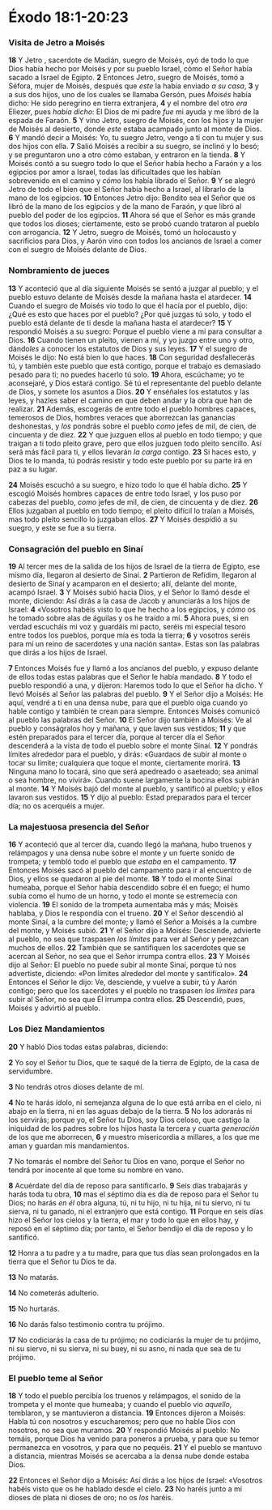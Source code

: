 # Éxodo 18:1-20:23



### **Visita de Jetro a Moisés**

**18** Y Jetro , sacerdote de Madián, suegro de Moisés, oyó de todo lo que Dios había hecho por Moisés y por su pueblo Israel, cómo el Señor había sacado a Israel de Egipto. **2** Entonces Jetro, suegro de Moisés, tomó a Séfora, mujer de Moisés, después que *este* la había enviado *a su casa*, **3** y a sus dos hijos, uno de los cuales se llamaba Gersón, pues *Moisés* había dicho: He sido peregrino en tierra extranjera, **4** y el nombre del otro *era* Eliezer, pues *había dicho*: El Dios de mi padre *fue* mi ayuda y me libró de la espada de Faraón. **5** Y vino Jetro, suegro de Moisés, con los hijos y la mujer de Moisés al desierto, donde *este* estaba acampado junto al monte de Dios. **6** Y mandó decir a Moisés: Yo, tu suegro Jetro, vengo a ti con tu mujer y sus dos hijos con ella. **7** Salió Moisés a recibir a su suegro, se inclinó y lo besó; y se preguntaron uno a otro cómo estaban, y entraron en la tienda. **8** Y Moisés contó a su suegro todo lo que el Señor había hecho a Faraón y a los egipcios por amor a Israel, todas las dificultades que les habían sobrevenido en el camino y *cómo* los había librado el Señor. **9** Y se alegró Jetro de todo el bien que el Señor había hecho a Israel, al librarlo de la mano de los egipcios. **10** Entonces Jetro dijo: Bendito sea el Señor que os libró de la mano de los egipcios y de la mano de Faraón, *y* que libró al pueblo del poder de los egipcios. **11** Ahora sé que el Señor es más grande que todos los dioses; ciertamente, esto se probó cuando trataron al pueblo con arrogancia. **12** Y Jetro, suegro de Moisés, tomó un holocausto y sacrificios para Dios, y Aarón vino con todos los ancianos de Israel a comer con el suegro de Moisés delante de Dios.

### **Nombramiento de jueces**

**13** Y aconteció que al día siguiente Moisés se sentó a juzgar al pueblo; y el pueblo estuvo delante de Moisés desde la mañana hasta el atardecer. **14** Cuando el suegro de Moisés vio todo lo que él hacía por el pueblo, dijo: ¿Qué es esto que haces por el pueblo? ¿Por qué juzgas tú solo, y todo el pueblo está delante de ti desde la mañana hasta el atardecer? **15** Y respondió Moisés a su suegro: Porque el pueblo viene a mí para consultar a Dios. **16** Cuando tienen un pleito, vienen a mí, y yo juzgo entre uno y otro, dándo*les* a conocer los estatutos de Dios y sus leyes. **17** Y el suegro de Moisés le dijo: No está bien lo que haces. **18** Con seguridad desfallecerás tú, y también este pueblo que está contigo, porque el trabajo es demasiado pesado para ti; no puedes hacerlo tú solo. **19** Ahora, escúchame; yo te aconsejaré, y Dios estará contigo. Sé tú el representante del pueblo delante de Dios, y somete los asuntos a Dios. **20** Y enséñales los estatutos y las leyes, y hazles saber el camino en que deben andar y la obra que han de realizar. **21** Además, escogerás de entre todo el pueblo hombres capaces, temerosos de Dios, hombres veraces que aborrezcan las ganancias deshonestas, y *los* pondrás sobre el pueblo *como* jefes de mil, de cien, de cincuenta y de diez. **22** Y que juzguen ellos al pueblo en todo tiempo; y que traigan a ti todo pleito grave, pero que ellos juzguen todo pleito sencillo. Así será más fácil para ti, y ellos llevarán *la carga* contigo. **23** Si haces esto, y Dios te lo manda, tú podrás resistir y todo este pueblo por su parte irá en paz a su lugar.

**24** Moisés escuchó a su suegro, e hizo todo lo que él había dicho. **25** Y escogió Moisés hombres capaces de entre todo Israel, y los puso por cabezas del pueblo, *como* jefes de mil, de cien, de cincuenta y de diez. **26** Ellos juzgaban al pueblo en todo tiempo; el pleito difícil lo traían a Moisés, mas todo pleito sencillo lo juzgaban ellos. **27** Y Moisés despidió a su suegro, y este se fue a su tierra.

### **Consagración del pueblo en Sinaí**

**19** Al tercer mes de la salida de los hijos de Israel de la tierra de Egipto, ese mismo día, llegaron al desierto de Sinaí. **2** Partieron de Refidim, llegaron al desierto de Sinaí y acamparon en el desierto; allí, delante del monte, acampó Israel. **3** Y Moisés subió hacia Dios, y el Señor lo llamó desde el monte, diciendo: Así dirás a la casa de Jacob y anunciarás a los hijos de Israel: **4** «Vosotros habéis visto lo que he hecho a los egipcios, y *cómo* os he tomado sobre alas de águilas y os he traído a mí. **5** Ahora pues, si en verdad escucháis mi voz y guardáis mi pacto, seréis mi especial tesoro entre todos los pueblos, porque mía es toda la tierra; **6** y vosotros seréis para mí un reino de sacerdotes y una nación santa». Estas son las palabras que dirás a los hijos de Israel.

**7** Entonces Moisés fue y llamó a los ancianos del pueblo, y expuso delante de ellos todas estas palabras que el Señor le había mandado. **8** Y todo el pueblo respondió a una, y dijeron: Haremos todo lo que el Señor ha dicho. Y llevó Moisés al Señor las palabras del pueblo. **9** Y el Señor dijo a Moisés: He aquí, vendré a ti en una densa nube, para que el pueblo oiga cuando yo hable contigo y también te crean para siempre. Entonces Moisés comunicó al pueblo las palabras del Señor. **10** El Señor dijo también a Moisés: Ve al pueblo y conságralos hoy y mañana, y que laven sus vestidos; **11** y que estén preparados para el tercer día, porque al tercer día el Señor descenderá a la vista de todo el pueblo sobre el monte Sinaí. **12** Y pondrás límites alrededor para el pueblo, y dirás: «Guardaos de subir al monte o tocar su límite; cualquiera que toque el monte, ciertamente morirá. **13** Ninguna mano lo tocará, sino que será apedreado o asaeteado; sea animal o sea hombre, no vivirá». Cuando suene largamente la bocina ellos subirán al monte. **14** Y Moisés bajó del monte al pueblo, y santificó al pueblo; y ellos lavaron sus vestidos. **15** Y dijo al pueblo: Estad preparados para el tercer día; no os acerquéis a mujer.

### **La majestuosa presencia del Señor**

**16** Y aconteció que al tercer día, cuando llegó la mañana, hubo truenos y relámpagos y una densa nube sobre el monte y un fuerte sonido de trompeta; y tembló todo el pueblo que *estaba* en el campamento. **17** Entonces Moisés sacó al pueblo del campamento para ir al encuentro de Dios, y ellos se quedaron al pie del monte. **18** Y todo el monte Sinaí humeaba, porque el Señor había descendido sobre él en fuego; el humo subía como el humo de un horno, y todo el monte se estremecía con violencia. **19** El sonido de la trompeta aumentaba más y más; Moisés hablaba, y Dios le respondía con el trueno. **20** Y el Señor descendió al monte Sinaí, a la cumbre del monte; y llamó el Señor a Moisés a la cumbre del monte, y Moisés subió. **21** Y el Señor dijo a Moisés: Desciende, advierte al pueblo, no sea que traspasen *los límites* para ver al Señor y perezcan muchos de ellos. **22** También que se santifiquen los sacerdotes que se acercan al Señor, no sea que el Señor irrumpa contra ellos. **23** Y Moisés dijo al Señor: El pueblo no puede subir al monte Sinaí, porque tú nos advertiste, diciendo: «Pon límites alrededor del monte y santifícalo». **24** Entonces el Señor le dijo: Ve, desciende, y vuelve a subir, tú y Aarón contigo; pero que los sacerdotes y el pueblo no traspasen *los límites* para subir al Señor, no sea que Él irrumpa contra ellos. **25** Descendió, pues, Moisés y advirtió al pueblo.

### **Los Diez Mandamientos**

**20** Y habló Dios todas estas palabras, diciendo:

**2** Yo soy el Señor tu Dios, que te saqué de la tierra de Egipto, de la casa de servidumbre.

**3** No tendrás otros dioses delante de mí.

**4** No te harás ídolo, ni semejanza alguna de lo que está arriba en el cielo, ni abajo en la tierra, ni en las aguas debajo de la tierra. **5** No los adorarás ni los servirás; porque yo, el Señor tu Dios, soy Dios celoso, que castigo la iniquidad de los padres sobre los hijos hasta la tercera y cuarta *generación* de los que me aborrecen, **6** y muestro misericordia a millares, a los que me aman y guardan mis mandamientos.

**7** No tomarás el nombre del Señor tu Dios en vano, porque el Señor no tendrá por inocente al que tome su nombre en vano.

**8** Acuérdate del día de reposo para santificarlo. **9** Seis días trabajarás y harás toda tu obra, **10** mas el séptimo día es día de reposo para el Señor tu Dios; no harás *en él* obra alguna, tú, ni tu hijo, ni tu hija, ni tu siervo, ni tu sierva, ni tu ganado, ni el extranjero que está contigo. **11** Porque en seis días hizo el Señor los cielos y la tierra, el mar y todo lo que en ellos hay, y reposó en el séptimo día; por tanto, el Señor bendijo el día de reposo y lo santificó.

**12** Honra a tu padre y a tu madre, para que tus días sean prolongados en la tierra que el Señor tu Dios te da.

**13** No matarás.

**14** No cometerás adulterio.

**15** No hurtarás.

**16** No darás falso testimonio contra tu prójimo.

**17** No codiciarás la casa de tu prójimo; no codiciarás la mujer de tu prójimo, ni su siervo, ni su sierva, ni su buey, ni su asno, ni nada que sea de tu prójimo.

### **El pueblo teme al Señor**

**18** Y todo el pueblo percibía los truenos y relámpagos, el sonido de la trompeta y el monte que humeaba; y cuando el pueblo vio *aquello*, temblaron, y se mantuvieron a distancia. **19** Entonces dijeron a Moisés: Habla tú con nosotros y escucharemos; pero que no hable Dios con nosotros, no sea que muramos. **20** Y respondió Moisés al pueblo: No temáis, porque Dios ha venido para poneros a prueba, y para que su temor permanezca en vosotros, y para que no pequéis. **21** Y el pueblo se mantuvo a distancia, mientras Moisés se acercaba a la densa nube donde estaba Dios.

**22** Entonces el Señor dijo a Moisés: Así dirás a los hijos de Israel: «Vosotros habéis visto que os he hablado desde el cielo. **23** No haréis junto a mí dioses de plata ni dioses de oro; no os *los* haréis.
